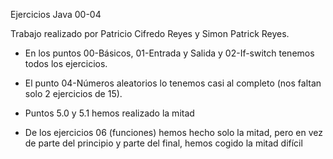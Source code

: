 Ejercicios Java 00-04 

Trabajo realizado por Patricio Cifredo Reyes y Simon Patrick Reyes.



* En los puntos 00-Básicos, 01-Entrada y Salida y 02-If-switch tenemos todos los ejercicios.

* El punto 04-Números aleatorios lo tenemos casi al completo (nos faltan solo 2 ejercicios de 15).

* Puntos 5.0 y 5.1 hemos realizado la mitad

* De los ejercicios 06 (funciones) hemos hecho solo la mitad, pero en vez de parte del principio y parte del final, hemos cogido la mitad difícil


